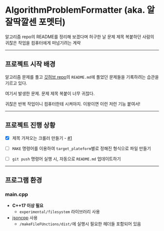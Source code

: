 # AlgorithmProblemFormatter (aka. 알잘딱깔센 포멧터)
알고리즘 repo의 README를 정리해 보겠다며 허구한 날 문제 제목 복붙하던 사람의 귀찮은 작업을 컴퓨터에게 떠넘기려는 계략

---

## 프로젝트 시작 배경

알고리즘 문제를 풀고 [깃허브 repo](https://github.com/kjh107704/Algorithm)의 `README.md`에 풀었던 문제들을 기록하려는 습관을 기르고 있다.

여기서 발생한 문제. 문제 제목 복붙이 너무 귀찮다.

귀찮은 반복 작업이니 컴퓨터한테 시켜야지. 이왕이면 이런 저런 기능 붙여서!

---

## 프로젝트 진행 상황

- [x] 제목 가져오는 크롤러 만들기 - [#1](https://github.com/kjh107704/AlgorithmProblemFormatter/issues/1)
- [ ] `MAKE` 명령어를 이용하여 `target_plateform`별로 정해진 형식으로 파일 만들기
- [ ] `git push` 명령어 실행 시, 자동으로 `README.md` 업데이트하기


---

## 프로그램 환경

### main.cpp

- **C++17 이상 필요** 
  - `experimental/filesystem` 라이브러리 사용
- [jsoncpp](https://github.com/open-source-parsers/jsoncpp) 사용 
  - `/makeFileFUnctions/dist/`에 실행시 필요한 헤더들 포함되어 있음